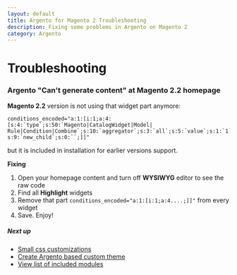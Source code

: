 ```yaml
---
layout: default
title: Argento for Magento 2 Troubleshooting
description: Fixing some problems in Argento on Magento 2
category: Argento
---
```


# Troubleshooting

### Argento "Can't generate content" at Magento 2.2 homepage

**Magento 2.2** version is not using that widget part anymore:

```
conditions_encoded="a:1:[i:1;a:4:[s:4:`type`;s:50:`Magento|CatalogWidget|Model|
Rule|Condition|Combine`;s:10:`aggregator`;s:3:`all`;s:5:`value`;s:1:`1`;
s:9:`new_child`;s:0:``;]]"
```

but it is included in installation for earlier versions support.

**Fixing**

 1. Open your homepage content and turn off **WYSIWYG** editor to see the raw code
 2. Find all **Highlight** widgets
 3. Remove that part ```conditions_encoded="a:1:[i:1;a:4....;]]"``` from every widget
 4. Save. Enjoy!


##### Next up

 -  [Small css customizations](/m2/argento/customization/custom-css/)
 -  [Create Argento based custom theme](/m2/argento/customization/custom-theme/)
 -  [View list of included modules](/m2/argento/#extensions)
